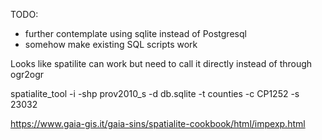 TODO:
- further contemplate using sqlite instead of Postgresql
- somehow make existing SQL scripts work

Looks like spatilite can work but need to call it directly instead of through ogr2ogr

spatialite_tool -i -shp prov2010_s -d db.sqlite -t counties -c CP1252 -s 23032

https://www.gaia-gis.it/gaia-sins/spatialite-cookbook/html/impexp.html
